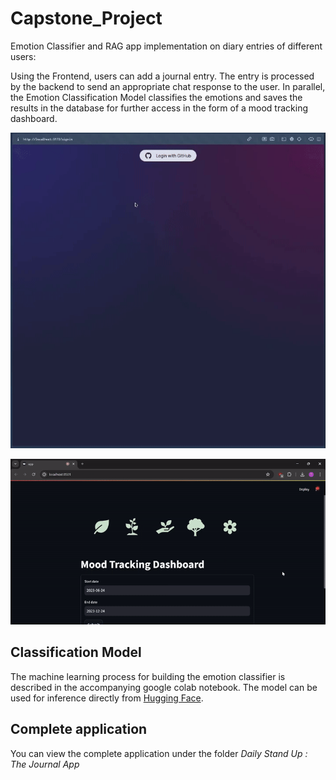 # Capstone_Project
Emotion Classifier and RAG app implementation on diary entries of different users: 

Using the Frontend, users can add a journal entry.
The entry is processed by the backend to send an appropriate chat response to the user.
In parallel, the Emotion Classification Model classifies the emotions and saves the results in the database for further access in the form of a mood tracking dashboard.

![The user interface](capstone_video.gif)

![The dashboard](dashboard.gif)

## Classification Model
The machine learning process for building the emotion classifier is described in the accompanying google colab notebook. The model can be used for inference directly from [Hugging Face](https://huggingface.co/Dimi-G/roberta-base-emotion).

## Complete application
You can view the complete application under the folder *Daily Stand Up : The Journal App*
